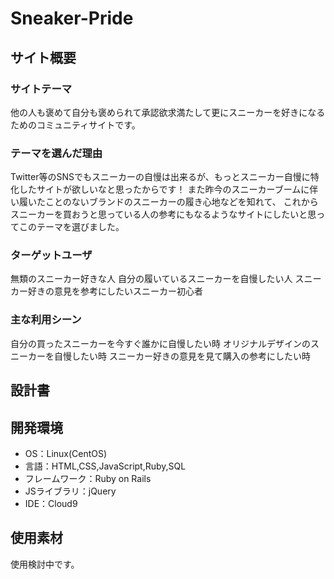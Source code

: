 # Sneaker-Pride

## サイト概要

### サイトテーマ
他の人も褒めて自分も褒められて承認欲求満たして更にスニーカーを好きになるためのコミュニティサイトです。

### テーマを選んだ理由
Twitter等のSNSでもスニーカーの自慢は出来るが、もっとスニーカー自慢に特化したサイトが欲しいなと思ったからです！
また昨今のスニーカーブームに伴い履いたことのないブランドのスニーカーの履き心地などを知れて、
これからスニーカーを買おうと思っている人の参考にもなるようなサイトにしたいと思ってこのテーマを選びました。

### ターゲットユーザ
無類のスニーカー好きな人
自分の履いているスニーカーを自慢したい人
スニーカー好きの意見を参考にしたいスニーカー初心者

### 主な利用シーン
自分の買ったスニーカーを今すぐ誰かに自慢したい時
オリジナルデザインのスニーカーを自慢したい時
スニーカー好きの意見を見て購入の参考にしたい時

## 設計書


## 開発環境
- OS：Linux(CentOS)
- 言語：HTML,CSS,JavaScript,Ruby,SQL
- フレームワーク：Ruby on Rails
- JSライブラリ：jQuery
- IDE：Cloud9

## 使用素材
使用検討中です。